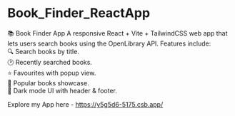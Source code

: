 # Book_Finder_ReactApp
📚 Book Finder App A responsive React + Vite + TailwindCSS web app that lets users search books using the OpenLibrary API. 
Features include:  
  🔍 Search books by title.  
  🕑 Recently searched books.  
  ⭐ Favourites with popup view.  
  📖 Popular books showcase.  
  🌙 Dark mode UI with header & footer.

Explore my App here - https://y5g5d6-5175.csb.app/
